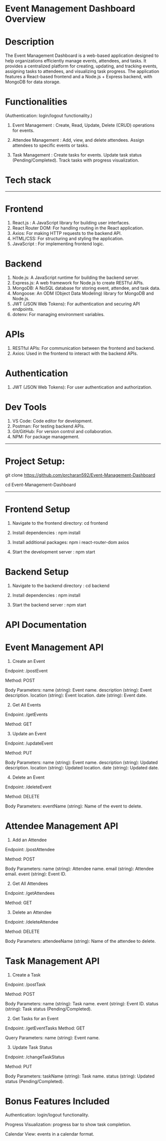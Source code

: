 
 
# Event Management Dashboard Overview

# Description
The Event Management Dashboard is a web-based application designed to help organizations efficiently manage events, attendees, and tasks. It provides a centralized platform for creating, updating, and tracking events, assigning tasks to attendees, and visualizing task progress. The application features a React-based frontend and a Node.js + Express backend, with MongoDB for data storage.

# Functionalities
(Authentication:  login/logout functionality.)

1. Event Management : Create, Read, Update, Delete (CRUD) operations for events.

2. Attendee Management : Add, view, and delete attendees. Assign attendees to specific events or tasks.

3. Task Management : Create tasks for events. Update task status (Pending/Completed). Track tasks with progress visualization.


# Tech stack
-------------
# Frontend
1. React.js : A JavaScript library for building user interfaces.
2. React Router DOM: For handling routing in the React application.
3. Axios: For making HTTP requests to the backend API.
4. HTML/CSS: For structuring and styling the application.
5. JavaScript : For implementing frontend logic.

# Backend
1. Node.js: A JavaScript runtime for building the backend server.
2. Express.js: A web framework for Node.js to create RESTful APIs.
3. MongoDB: A NoSQL database for storing event, attendee, and task data.
4. Mongoose: An ODM (Object Data Modeling) library for MongoDB and Node.js.
5. JWT (JSON Web Tokens): For authentication and securing API endpoints.
6. dotenv: For managing environment variables.

# APIs
1. RESTful APIs: For communication between the frontend and backend.
2. Axios: Used in the frontend to interact with the backend APIs.

# Authentication
1. JWT (JSON Web Tokens): For user authentication and authorization.

# Dev Tools
1. VS Code: Code editor for development.
2. Postman: For testing backend APIs.
3. Git/GitHub: For version control and collaboration.
4. NPM: For package management.

----------------------------------------------------------------------------

# Project Setup:

git clone https://github.com/prcharan592/Event-Management-Dashboard

cd Event-Management-Dashboard

----------------
# Frontend Setup

1. Navigate to the frontend directory: cd frontend 

2. Install dependencies : npm install  

3. Install additional packages: npm i react-router-dom axios  

4. Start the development server : npm start  


# Backend Setup

1. Navigate to the backend directory : cd backend  

2. Install dependencies : npm install 

3. Start the backend server : npm start 



# API Documentation

# Event Management API

1. Create an Event

  Endpoint: /postEvent

  Method: POST

Body Parameters:
name (string): Event name.
description (string): Event description.
location (string): Event location.
date (string): Event date.

2. Get All Events

  Endpoint: /getEvents

  Method: GET

3. Update an Event

  Endpoint: /updateEvent

  Method: PUT

Body Parameters:
name (string): Event name.
description (string): Updated description.
location (string): Updated location.
date (string): Updated date.

4. Delete an Event

  Endpoint: /deleteEvent

  Method: DELETE

Body Parameters:
eventName (string): Name of the event to delete.

# Attendee Management API

1. Add an Attendee

  Endpoint: /postAttendee

  Method: POST

Body Parameters:
name (string): Attendee name.
email (string): Attendee email.
event (string): Event ID.

2. Get All Attendees

  Endpoint: /getAttendees

  Method: GET

3. Delete an Attendee

  Endpoint: /deleteAttendee

  Method: DELETE

Body Parameters:
attendeeName (string): Name of the attendee to delete.

# Task Management API
1. Create a Task

  Endpoint: /postTask

  Method: POST

Body Parameters:
name (string): Task name.
event (string): Event ID.
status (string): Task status (Pending/Completed).

2. Get Tasks for an Event

  Endpoint: /getEventTasks
  Method: GET
  
Query Parameters:
name (string): Event name.

3. Update Task Status

  Endpoint: /changeTaskStatus
  
  Method: PUT

Body Parameters:
taskName (string): Task name.
status (string): Updated status (Pending/Completed).


# Bonus Features Included

Authentication:  login/logout functionality.

Progress Visualization: progress bar to show task completion.

Calendar View:  events in a calendar format.
